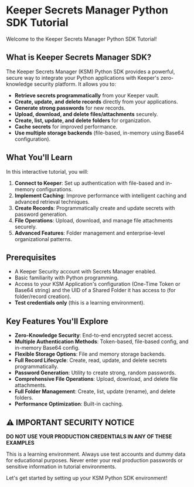 # Keeper Secrets Manager Python SDK Tutorial

Welcome to the Keeper Secrets Manager Python SDK Tutorial! 

## What is Keeper Secrets Manager SDK?

The Keeper Secrets Manager (KSM) Python SDK provides a powerful, secure way to integrate your Python applications with Keeper's zero-knowledge security platform. It allows you to:

- **Retrieve secrets programmatically** from your Keeper vault.
- **Create, update, and delete records** directly from your applications.
- **Generate strong passwords** for new records.
- **Upload, download, and delete files/attachments** securely.
- **Create, list, update, and delete folders** for organization.
- **Cache secrets** for improved performance.
- **Use multiple storage backends** (file-based, in-memory using Base64 configuration).

## What You'll Learn

In this interactive tutorial, you will:

1.  **Connect to Keeper**: Set up authentication with file-based and in-memory configurations.
2.  **Implement Caching**: Improve performance with intelligent caching and advanced retrieval techniques.
3.  **Create Records**: Programmatically create and update secrets with password generation.
4.  **File Operations**: Upload, download, and manage file attachments securely.
5.  **Advanced Features**: Folder management and enterprise-level organizational patterns.

## Prerequisites

-   A Keeper Security account with Secrets Manager enabled.
-   Basic familiarity with Python programming.
-   Access to your KSM Application's configuration (One-Time Token or Base64 string) and the UID of a Shared Folder it has access to (for folder/record creation).
-   **Test credentials only** (this is a learning environment).

## Key Features You'll Explore

- **Zero-Knowledge Security**: End-to-end encrypted secret access.
- **Multiple Authentication Methods**: Token-based, file-based config, and in-memory Base64 config.
- **Flexible Storage Options**: File and memory storage backends.
- **Full Record Lifecycle**: Create, read, update, and delete secrets programmatically.
- **Password Generation**: Utility to create strong, random passwords.
- **Comprehensive File Operations**: Upload, download, and delete file attachments.
- **Full Folder Management**: Create, list, update (rename), and delete folders.
- **Performance Optimization**: Built-in caching.

## ⚠️ IMPORTANT SECURITY NOTICE

**DO NOT USE YOUR PRODUCTION CREDENTIALS IN ANY OF THESE EXAMPLES**

This is a learning environment. Always use test accounts and dummy data for educational purposes. Never enter your real production passwords or sensitive information in tutorial environments.

Let's get started by setting up your KSM Python SDK environment!
